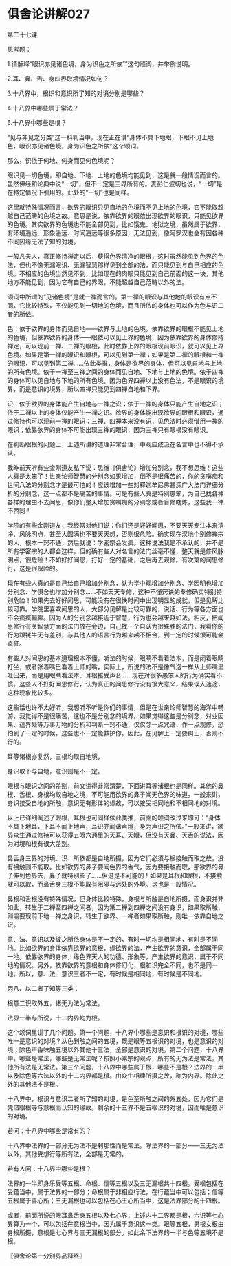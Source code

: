 # 俱舍论讲解027

第二十七课

思考题：

1.请解释“眼识亦见诸色境，身为识色之所依””这句颂词，并举例说明。

2.耳、鼻、舌、身四界取境情况如何？

3.十八界中，根识和意识所了知的对境分别是哪些？

4.十八界中哪些属于常法？

5.十八界中哪些是根？

“见与非见之分类”这一科判当中，现在正在讲“身体不具下地眼，下眼不见上地色，眼识亦见诸色境，身为识色之所依”这个颂词。

那么，识依于何地、何身而见何色境呢？

眼识见一切色境，即自地、下地、上地的色境均能见到，这是就一般情况而言的。虽然佛经和论典中说“一切”，但不一定是三界所有的。麦彭仁波切也说，“一切”是在特定情况下引用的。此处的“一切”也是同样。

这里就特殊情况而言，欲界的眼识只见自地的色境而不见上地的色境，它不能取超越自己范畴的色境之故。意思是说，依靠欲界的眼依出现欲界的眼识，只能见欲界的色境。其实欲界的色境也不能全部见到，比如饿鬼、地狱之境，虽然属于欲界，有环境遥远、形象遥远、时间遥远等很多原因，无法见到，像阿罗汉也会有因各种不同因缘无法了知的对境。

一般凡夫人，真正修持禅定以后，获得色界清净的眼根，这时虽然能见到色界的色法，但也不像无漏眼识、无漏智慧那样见到全部的法，而只能见到与自己相应的色境。不相应的色境当然见不到，比如现在的肉眼只能见到自己前面的这一块，其他地方不能见到，因为它有自己的界限，不能超越自己范畴以外的法。

颂词中所谓的“见诸色境”是就一禅而言的。第一禅的眼识与其他地的眼识有点不同，它比较特殊，不仅能见到一切地的色境，而且所依的身体也可以作为色与识二者的所依。

色：依于欲界的身体而见自地——欲界与上地的色境。依靠欲界的眼根不能见上地的色境，但依靠欲界的身体——眼依可以见上界的色境，因为依靠欲界的身体修持禅定，可以现前一禅、二禅的眼根，此时依靠上界的眼根现前眼识，就可以见上界色境。如果是第一禅的眼识和眼根，可以见到第一禅；如果是第二禅的眼根和一禅的眼识，可以见到第二禅……依此类推，身体是欲界的身体，但可以见自地与上地的所有色境。依于一禅至三禅之间的身体而见自地、下地与上地的色境。依于四禅的身体可以见自地与下地的所有色境，因为色界四禅以上没有色法，不是眼识的境界，而是意识的境界，所以四禅只能见到四禅自地和下界。

识：依于欲界的身体能产生自地与一禅之识；依于一禅的身体只能产生自地之识；依于二禅以上的身体仅能产生一禅之识。欲界的身体能出现欲界的眼根和眼识，通过修持也可以现前一禅的眼识；三禅、四禅本来没有识，见色法时必须借用一禅的眼识；依靠欲界的身体不可能出现三禅的眼识，因为三禅只有眼根没有眼识。

在判断眼根的问题上，上述所讲的道理非常合理，中观应成派在名言中也不得不承认。

我昨前天听有些金刚道友私下说：思维《俱舍论》增加分别念，我不想思维！这些人真是太笨了！世亲论师智慧的分别念如果增加，倒不是很痛苦的，你的贪嗔痴和世间八法的分别念才是最可怕的！应该增加一些对释迦牟尼佛甚深广大法门详细分析的分别念，这一点都不是痛苦的事情。可是有些人真是特别愚笨，为自己找各种各样的理由不去闻思，像你们整天增加贪嗔痴的分别念或者盲修瞎炼，这些我一律不赞同！

学院的有些金刚道友，我经常对他们说：你们还是好好闻思，不要天天专注本来清净、风脉明点，甚至大圆满也不要天天想，否则很危险。确实现在汉地个别修禅宗的人，根本一窍不通，然后就说：学密宗会发疯。这种说法我是不承认的，并不是所有学密宗的人都会这样，但的确有些人对名言的法门丝毫不懂，整天就是修风脉明点，很危险！不如好好闻思，打好一定的基础，之后再去观修。有次第的闻思修行，这是很保险的。

现在有些人真的是自己给自己增加分别念，认为学中观增加分别念、学因明也增加分别念、学俱舍也增加分别念……不如天天专修，这种不懂窍诀的专修确实特别特别危险！如果先去好好闻思，可能没有在很快时间中出现明显的成就，但是见解比较可靠。学院里喜欢闻思的人，大部分见解是比较可靠的，说话、行为等各方面也不会疯疯癫癫。因为人的分别念越接近于智慧，行为也会越来越如法。相反，把闻思修行有关智慧方面的法门放在旁边，自己找一个自认为很殊胜的法门，我看你的行为跟牦牛无有差别，与其他人的语言行为越来越不相合，到一定的时候很可能会疯狂。

有些人对闻思的基本道理根本不懂，听法的时候，眼睛不看着法本，而是闭着眼睛打坐，或者张着嘴巴看着上师的嘴，实际上，所说的法不是像气泡一样从上师嘴里吐出来，而是用眼睛看法本、耳根接受声音……现在对很多愚笨人的行为确实看不惯。这些人不好好闻思修行，认为真正的闻思修行没有很大意义，结果误入迷途，这种现象比较多。

这些话也许不太好听，我想听不听是你们的事情，但是在世亲论师智慧的海洋中畅游，我觉得不是很痛苦，这也不是分别念的境界。如果觉得这些是分别念，对业因果、蕴界处等万事万物的分析和判断一窍不通，仅仅念一点咒语、作一点观修，恐怕到了一定的时候，这些也不一定能救护你。因此，在见解上一定要纠正，否则不行的。

耳等诸根亦复然，三根均取自地境，

身识取下与自地，意识则是不一定。

眼根与眼识之间的差别，前文讲得非常清楚，下面讲耳等诸根也是同样。其他的鼻根、舌根、身根均取自地之境，不可能用欲界的鼻子闻无色界的味道。一般来讲，身识接受自地的所触，意识无有形体的缘故，可以接受相同地和不相同地的对境。

以上已详细阐述了眼根，耳根也可同样依此类推，前面的颂词改过来即可：“身体不具下地耳，下耳不闻上地声，耳识亦闻诸声境，身为声识之所依。”一般来讲，欲界众生通过修持可以获得五眼六通里的天耳、天眼，但没有天鼻、天舌的说法，因为对境和根有很大差别。

鼻舌身三界的对境、识、所依都是自地所摄，因为它们必须与根接触而取之故，没有接触则不能取。比如欲界的鼻子要闻色界的香气，因为要接触而取，那欲界的鼻子伸到色界去，鼻子就特别长了……但这是不可能的！如果是耳根和眼根，不接触就可以取，而鼻舌身三根不能取有阻隔与远处的外境。这也是一般情况。

鼻根和舌根没有特殊情况，但身体比较特殊，身根与所触是自地所摄，而身识并非如此，转生于二禅至四禅之间者，因为第二禅到四禅之间没有身识，如果取所触，则需要现前下地一禅之身识。转生于欲界、一禅者如果取所触，则唯一依靠自地之识。

意、法、意识以及彼之所依身体是不一定的，有时一切均是相同地，有时是不同地。比如欲界的身体依靠欲界的意根，缘欲界的法，产生欲界的意识，全部属于同一地。依靠欲界的身体，缘色界天人的功德、形象等，产生欲界的意识，属于不同地的情况。另外，依靠欲界的意根和身体修幻化，根和识完全不同，也不是同一地。所以，意、法、意识三者不一定，有时候是相同地，有时候是不同地。

丙八、以二者了知等三类：

根意二识取外五，诸无为法为常法，

法界一半与所说，十二内界均为根。

这个颂词里讲了几个问题。第一个问题，十八界中哪些是意识和根识的对境，哪些唯一是意识的对境？从色到触之间的五境，既是眼等五根识的对境，也是意识的对境；除色声香味触五境以外其他十三法，全部是意识的对境。第二个问题，十八界中，哪些是常法，哪些是无常法呢？按照小乘宗的观点，所有的无为法是常法，其他所有法是无常法。第三个问题，十八界中哪些属于根，哪些不是根？法界的一半以及除色等六法以外的十二内界都是根。由众生相续所摄之故，称为内界。除此之外的其他法不是根。

十八界中，根识与意识二者所了知的对境，是色至所触之间的外五处，因为它们是凭借眼根等与意根而认知的缘故。剩余的十三界不是五根识的对境，因而唯是意识的对境。

若问：十八界中哪些是常有的？

十八界中法界的一部分无为法不是刹那性而是常法。除法界的一部分——三无为法以外，其他受想行等所有法，全部是无常的。

若有人问：十八界中哪些是根？

法界的一半即身乐受等五根、命根、信等五根以及三无漏根共十四根。受根包括在受蕴当中，属于法界的一部分；命根属于非相应行法，在行蕴当中可以包括；信等五根属于善心所；三无漏根也可以包括在心王心所当中，这是法界部分的十四根。

或者，前面所说的眼耳鼻舌身五根以及七心界，上述内十二界都是根，六识等七心界算为一个，可以包括在意根当中，因为属于意识这一类。眼等五根，男根女根由身根所摄，意根是七心界与三无漏根的部分。如此余下法界的一半与色等五境不是根。

〖俱舍论第一分别界品释终〗

